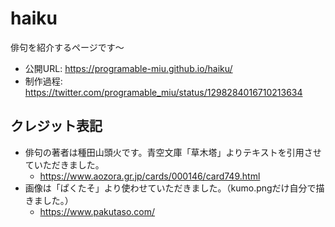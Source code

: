 # haiku

俳句を紹介するページです〜

- 公開URL: https://programable-miu.github.io/haiku/
- 制作過程: https://twitter.com/programable_miu/status/1298284016710213634

## クレジット表記

- 俳句の著者は種田山頭火です。青空文庫「草木塔」よりテキストを引用させていただきました。
    - https://www.aozora.gr.jp/cards/000146/card749.html
- 画像は「ぱくたそ」より使わせていただきました。（kumo.pngだけ自分で描きました。）
    - https://www.pakutaso.com/
